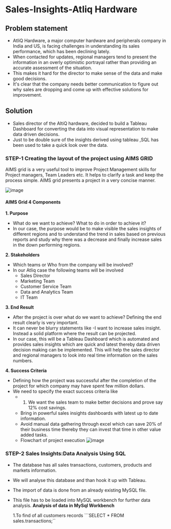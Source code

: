 # Sales-Insights-Atliq Hardware

## Problem statement

- AtliQ Hardware, a major computer hardware and peripherals company in India and US, is facing challenges in understanding its sales performance, which has been declining lately.
- When contacted for updates, regional managers tend to present the information in an overly optimistic portrayal rather than providing an accurate assessment of the situation.
-  This makes it hard for the director to make sense of the data and make good decisions.
-   It's clear that the company needs better communication to figure out why sales are dropping and come up with effective solutions for improvement.

## Solution
- Sales director of the AltiQ hardware, decided to build a Tableau Dashboard for converting the data into visual representation to make data driven decisions.
- Just to be double sure of the insights derived using tableau ,SQL has been used to take a quick look over the data.

### **STEP-1 Creating the layout of the project using AIMS GRID**
AIMS grid is a very useful tool to improve Project Management skills for Project managers, Team Leaders etc. It helps to clarify a task and keep the process simple. AIMS grid presents a project in a very concise manner.

 ![image](https://github.com/sushmitafordata/Sales-Insights-SQL-Tableau/assets/135410984/874b9aeb-5452-4444-9592-b04f01801247)


#### **AIMS Grid 4 Components**

**1. Purpose**
- What do we want to achieve? What to do in order to achieve it?
- In our case, the purpose would be to make visible the sales insights of different regions and to understand the trend in sales based on previous reports and study why there was a decrease and finally increase sales in the down performing regions.

  
**2. Stakeholders**
- Which teams or Who from the company will be involved?
- In our Atliq case the following teams will be involved
  * Sales Director
  * Marketing Team
  * Customer Service Team
  * Data and Analytics Team 
  * IT Team

**3. End Result**
- After the project is over what do we want to achieve? Defining the end result clearly is very important.
-  It can never be blurry statements like -I want to increase sales insight. Instead a solid platform where the result can be projected.
- In our case, this will be a Tableau Dashboard which is automated and provides sales insights which are quick and latest thereby data driven decision making can be implemented. This will help the sales director and regional managers to look into real time information on the sales numbers.

**4. Success Criteria**
- Defining how the project was successful after the completion of the project for which company may have spent few million dollars.
- We need to specify the exact success criteria like
  * 1. We want the sales team to make better decisions and prove say 12% cost savings.
  * Bring in powerful sales insights dashboards with latest up to date information.
  * Avoid manual data gathering through excel which can save 20% of their business time thereby they can invest that time in other value added tasks.
  * Flowchart of project execution
    ![image](https://github.com/sushmitafordata/Sales-Insights-SQL-Tableau/assets/135410984/4a5e8507-71e2-463b-83bc-bf21f8ce1637)


### **STEP-2 Sales Insights:Data Analysis Using SQL**
- The database has all sales transactions, customers, products and markets information.
-  We will analyse this database and than hook it up with Tableau.
-  The import of data is done from an already existing MySQL file.
-  This file has to be loaded into MySQL workbench for further data analysis.
  **Analysis of data in MySql Workbench**
   
   1.To find of all customers records
   ```SELECT * FROM sales.transactions;``














